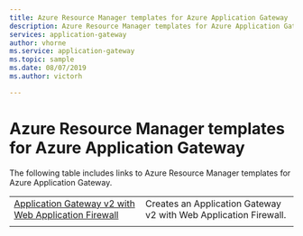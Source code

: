 ```yaml
---
title: Azure Resource Manager templates for Azure Application Gateway
description: Azure Resource Manager templates for Azure Application Gateway
services: application-gateway
author: vhorne
ms.service: application-gateway
ms.topic: sample
ms.date: 08/07/2019
ms.author: victorh

---
```

# Azure Resource Manager templates for Azure Application Gateway

The following table includes links to Azure Resource Manager templates for Azure Application Gateway.

| | |
|---|---|
| [Application Gateway v2 with Web Application Firewall](https://azure.microsoft.com/resources/templates/101-application-gateway-waf/) | Creates an Application Gateway v2 with Web Application Firewall.|
| | |